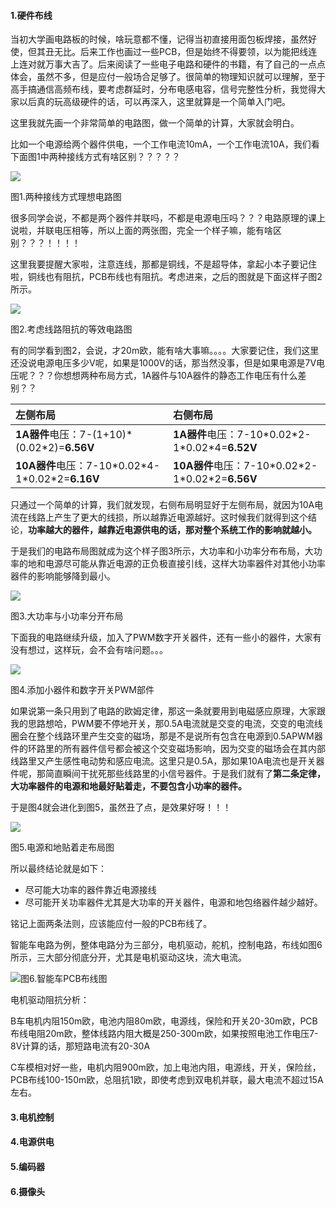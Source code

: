 #### 1.硬件布线

当初大学画电路板的时候，啥玩意都不懂，记得当初直接用面包板焊接，虽然好使，但其丑无比。后来工作也画过一些PCB，但是始终不得要领，以为能把线连上连对就万事大吉了。后来阅读了一些电子电路和硬件的书籍，有了自己的一点点体会，虽然不多，但是应付一般场合足够了。很简单的物理知识就可以理解，至于高手搞通信高频布线，要考虑群延时，分布电感电容，信号完整性分析，我觉得大家以后真的玩高级硬件的话，可以再深入，这里就算是一个简单入门吧。

这里我就先画一个非常简单的电路图，做一个简单的计算，大家就会明白。

比如一个电源给两个器件供电，一个工作电流10mA，一个工作电流10A，我们看下面图1中两种接线方式有啥区别？？？？？

![](/assets/EmbeddedSystem_S2_P1.png)

图1.两种接线方式理想电路图

很多同学会说，不都是两个器件并联吗，不都是电源电压吗？？？电路原理的课上说啦，并联电压相等，所以上面的两张图，完全一个样子嘛，能有啥区别？？？！！！！

这里我要提醒大家啦，注意连线，那都是铜线，不是超导体，拿起小本子要记住啦，铜线也有阻抗，PCB布线也有阻抗。考虑进来，之后的图就是下面这样子图2所示。

![](/assets/EmbeddedSystem_S2_P2.png)

图2.考虑线路阻抗的等效电路图

有的同学看到图2，会说，才20m欧，能有啥大事嘛。。。。大家要记住，我们这里还没说电源电压多少V呢，如果是1000V的话，那当然没事，但是如果电源是7V电压呢？？？你想想两种布局方式，1A器件与10A器件的静态工作电压有什么差别？？

| 左侧布局 | 右侧布局 |
| :--- | :--- |
| **1A器件**电压：7-\(1+10\)\*\(0.02\*2\)=**6.56V** | **1A器件**电压：7-10\*0.02\*2-1\*0.02\*4=**6.52V** |
| **10A器件**电压：7-10\*0.02\*4-1\*0.02\*2=**6.16V** | **10A器件**电压：7-10\*0.02\*2-1\*0.02\*2=**6.56V** |

只通过一个简单的计算，我们就发现，右侧布局明显好于左侧布局，就因为10A电流在线路上产生了更大的线损，所以越靠近电源越好。这时候我们就得到这个结论，**功率越大的器件，越靠近电源供电的话，那对整个系统工作的影响就越小。**

于是我们的电路布局图就成为这个样子图3所示，大功率和小功率分布布局，大功率的地和电源尽可能从靠近电源的正负极直接引线，这样大功率器件对其他小功率器件的影响能够降到最小。

![](/assets/EmbeddedSystem_S2_P3.png)

图3.大功率与小功率分开布局

下面我的电路继续升级，加入了PWM数字开关器件，还有一些小的器件，大家有没有想过，这样玩，会不会有啥问题。。。

![](/assets/EmbeddedSystem_S2_P4.png)

图4.添加小器件和数字开关PWM部件

如果说第一条只用到了电路的欧姆定律，那这一条就要用到电磁感应原理，大家跟我的思路想哈，PWM要不停地开关，那0.5A电流就是交变的电流，交变的电流线圈会在整个线路环里产生交变的磁场，那是不是说所有包含在电源到0.5APWM器件的环路里的所有器件信号都会被这个交变磁场影响，因为交变的磁场会在其内部线路里又产生感性电动势和感应电流。这里只是0.5A，那如果10A电流也是开关器件呢，那简直瞬间干扰死那些线路里的小信号器件。于是我们就有了**第二条定律，大功率器件的电源和地最好贴着走，不要包含小功率的器件。**

于是图4就会进化到图5，虽然丑了点，是效果好呀！！！

![](/assets/EmbeddedSystem_S2_P5.png)

图5.电源和地贴着走布局图

所以最终结论就是如下：

* 尽可能大功率的器件靠近电源接线
* 尽可能开关功率器件尤其是大功率的开关器件，电源和地包络器件越少越好。

铭记上面两条法则，应该能应付一般的PCB布线了。

智能车电路为例，整体电路分为三部分，电机驱动，舵机，控制电路，布线如图6所示，三大部分彻底分开，尤其是电机驱动这块，流大电流。

![](/assets/EmbeddedSystem_S2_P0.png)图6.智能车PCB布线图

电机驱动阻抗分析：

B车电机内阻150m欧，电池内阻80m欧，电源线，保险和开关20-30m欧，PCB布线电阻20m欧，整体线路内阻大概是250-300m欧，如果按照电池工作电压7-8V计算的话，那短路电流有20-30A

C车模相对好一些，电机内阻900m欧，加上电池内阻，电源线，开关，保险丝，PCB布线100-150m欧，总阻抗1欧，即使考虑到双电机并联，最大电流不超过15A左右。

#### 3.电机控制

#### 4.电源供电

#### 5.编码器

#### 6.摄像头



